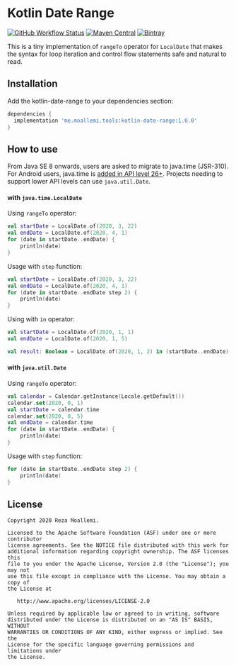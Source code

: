 # Kotlin Date Range

[![GitHub Workflow Status](https://img.shields.io/github/workflow/status/moallemi/kotlin-date-range/CI)](https://github.com/moallemi/kotlin-date-range/actions?query=workflow%3ACI)
[![Maven Central](https://img.shields.io/maven-central/v/me.moallemi.tools/kotlin-date-range)](https://search.maven.org/artifact/me.moallemi.tools/kotlin-date-range)
[![Bintray](https://img.shields.io/bintray/v/moallemi/maven/kotlin-date-range?label=jcenter)](https://bintray.com/moallemi/maven/kotlin-date-range)


This is a tiny implementation of `rangeTo` operator for `LocalDate` that makes the syntax for loop iteration and control flow statements safe and natural to read.

## Installation

Add the kotlin-date-range to your dependencies section:

```groovy
dependencies {
  implementation 'me.moallemi.tools:kotlin-date-range:1.0.0'
}
```


## How to use

From Java SE 8 onwards, users are asked to migrate to java.time (JSR-310). For Android users, java.time is [added in API level 26+](https://developer.android.com/reference/java/time/package-summary). Projects needing to support lower API levels can use `java.util.Date`.

#### with `java.time.LocalDate`

Using `rangeTo` operator:

```kotlin
val startDate = LocalDate.of(2020, 3, 22)
val endDate = LocalDate.of(2020, 4, 1)
for (date in startDate..endDate) {
    println(date)
}
```

Usage with `step` function:

```kotlin
val startDate = LocalDate.of(2020, 3, 22)
val endDate = LocalDate.of(2020, 4, 1)
for (date in startDate..endDate step 2) {
    println(date)
}
```

Using with `in` operator:

```kotlin
val startDate = LocalDate.of(2020, 1, 1)
val endDate = LocalDate.of(2020, 1, 5)

val result: Boolean = LocalDate.of(2020, 1, 2) in (startDate..endDate)
```

#### with `java.util.Date`

Using `rangeTo` operator:

```kotlin
val calendar = Calendar.getInstance(Locale.getDefault())
calendar.set(2020, 0, 1)
val startDate = calendar.time
calendar.set(2020, 0, 5)
val endDate = calendar.time
for (date in startDate..endDate) {
    println(date)
}
```

Usage with `step` function:

```kotlin
for (date in startDate..endDate step 2) {
    println(date)
}
```

## License

```
Copyright 2020 Reza Moallemi.

Licensed to the Apache Software Foundation (ASF) under one or more contributor
license agreements. See the NOTICE file distributed with this work for
additional information regarding copyright ownership. The ASF licenses this
file to you under the Apache License, Version 2.0 (the "License"); you may not
use this file except in compliance with the License. You may obtain a copy of
the License at

   http://www.apache.org/licenses/LICENSE-2.0

Unless required by applicable law or agreed to in writing, software
distributed under the License is distributed on an "AS IS" BASIS, WITHOUT
WARRANTIES OR CONDITIONS OF ANY KIND, either express or implied. See the
License for the specific language governing permissions and limitations under
the License.
```




